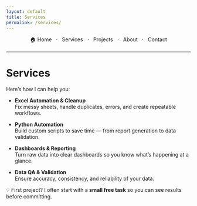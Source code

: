 ```yaml
---
layout: default
title: Services
permalink: /services/
---
```

<nav style="text-align:center; margin: 0 0 18px;">
  <a href="{{ site.baseurl }}/" style="margin:0 8px; text-decoration:none;">🏠 Home</a> ·
  <a href="{{ site.baseurl }}/services/" style="margin:0 8px; text-decoration:none;">Services</a> ·
  <a href="{{ site.baseurl }}/projects/" style="margin:0 8px; text-decoration:none;">Projects</a> ·
  <a href="{{ site.baseurl }}/about/" style="margin:0 8px; text-decoration:none;">About</a> ·
  <a href="{{ site.baseurl }}/contact/" style="margin:0 8px; text-decoration:none;">Contact</a>
</nav>
<hr style="max-width:720px; margin: 0 auto 22px; border:0; border-top:1px solid #eaecef;">


# Services

Here’s how I can help you:

- **Excel Automation & Cleanup**  
  Fix messy sheets, handle duplicates, errors, and create repeatable workflows.

- **Python Automation**  
  Build custom scripts to save time — from report generation to data validation.

- **Dashboards & Reporting**  
  Turn raw data into clear dashboards so you know what’s happening at a glance.

- **Data QA & Validation**  
  Ensure accuracy, consistency, and reliability of your data.

💡 First project? I often start with a **small free task** so you can see results before committing.
